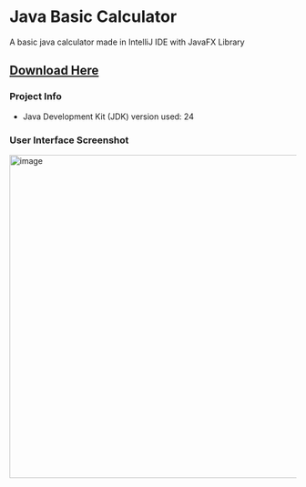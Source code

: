 # Java Basic Calculator
A basic java calculator made in IntelliJ IDE with JavaFX Library

## [Download Here](https://github.com/Charliezkie-cloud/Java-Basic-Calculator/releases)

### Project Info
- Java Development Kit (JDK) version used: 24

### User Interface Screenshot
<img width="712" height="568" alt="image" src="https://github.com/user-attachments/assets/b5fe4bcc-7c30-4026-b35f-438a9c823827" />
